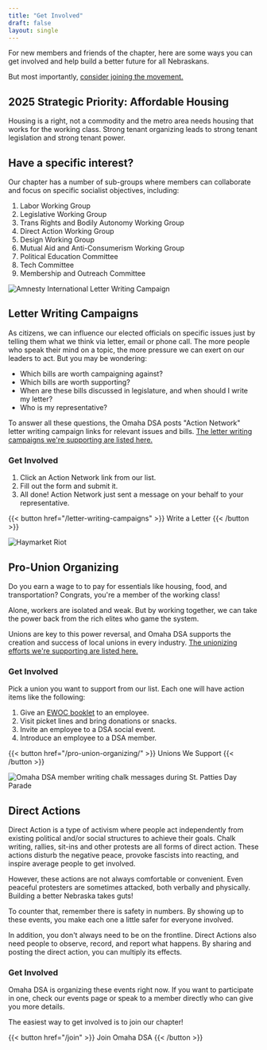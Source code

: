 ```yaml
---
title: "Get Involved"
draft: false
layout: single
---
```


For new members and friends of the chapter, here are some ways you can get involved and help build a better future for all Nebraskans.

But most importantly, [consider joining the movement.](/join)

## 2025 Strategic Priority: Affordable Housing

Housing is a right, not a commodity and the metro area needs housing that works for the working class. Strong tenant organizing leads to strong tenant legislation and strong tenant power.

## Have a specific interest?

Our chapter has a number of sub-groups where members can collaborate and focus on specific socialist objectives, including:

1. Labor Working Group
2. Legislative Working Group
3. Trans Rights and Bodily Autonomy Working Group
4. Direct Action Working Group
5. Design Working Group
6. Mutual Aid and Anti-Consumerism Working Group
7. Political Education Committee
8. Tech Committee
9. Membership and Outreach Committee

![Amnesty International Letter Writing Campaign](https://www.amnesty.org/en/wp-content/uploads/2023/12/294501-1468x710.jpg)

## Letter Writing Campaigns

As citizens, we can influence our elected officials on specific issues just by telling them what we think via letter, email or phone call. The more people who speak their mind on a topic, the more pressure we can exert on our leaders to act. But you may be wondering:

- Which bills are worth campaigning against?
- Which bills are worth supporting?
- When are these bills discussed in legislature, and when should I write my letter?
- Who is my representative?

To answer all these questions, the Omaha DSA posts "Action Network" letter writing campaign links for relevant issues and bills. [The letter writing campaigns we're supporting are listed here.](/letter-writing-campaigns)

### Get Involved

1. Click an Action Network link from our list.
2. Fill out the form and submit it.
3. All done! Action Network just sent a message on your behalf to your representative.

{{< button href="/letter-writing-campaigns" >}}
Write a Letter
{{< /button >}}

![Haymarket Riot](https://upload.wikimedia.org/wikipedia/commons/6/61/HaymarketRiot-Harpers.jpg)

## Pro-Union Organizing

Do you earn a wage to to pay for essentials like housing, food, and transportation? Congrats, you're a member of the working class!

Alone, workers are isolated and weak. But by working together, we can take the power back from the rich elites who game the system.

Unions are key to this power reversal, and Omaha DSA supports the creation and success of local unions in every industry. [The unionizing efforts we're supporting are listed here.](/pro-union-organizing/)

### Get Involved

Pick a union you want to support from our list. Each one will have action items like the following:

1. Give an [EWOC booklet](https://workerorganizing.org/unite-and-win/) to an employee.
2. Visit picket lines and bring donations or snacks.
3. Invite an employee to a DSA social event.
4. Introduce an employee to a DSA member.

{{< button href="/pro-union-organizing/" >}}
Unions We Support
{{< /button >}}

![Omaha DSA member writing chalk messages during St. Patties Day Parade](https://rightcheer.com/wp-content/uploads/2025/03/54372709907_23a17bc0c8_b.jpg)

## Direct Actions

Direct Action is a type of activism where people act independently from existing political and/or social structures to achieve their goals. Chalk writing, rallies, sit-ins and other protests are all forms of direct action. These actions disturb the negative peace, provoke fascists into reacting, and inspire average people to get involved.

However, these actions are not always comfortable or convenient. Even peaceful protesters are sometimes attacked, both verbally and physically. Building a better Nebraska takes guts!

To counter that, remember there is safety in numbers. By showing up to these events, you make each one a little safer for everyone involved.

In addition, you don't always need to be on the frontline. Direct Actions also need people to observe, record, and report what happens. By sharing and posting the direct action, you can multiply its effects.

### Get Involved

Omaha DSA is organizing these events right now. If you want to participate in one, check our events page or speak to a member directly who can give you more details.

The easiest way to get involved is to join our chapter!

{{< button href="/join" >}}
Join Omaha DSA
{{< /button >}}
